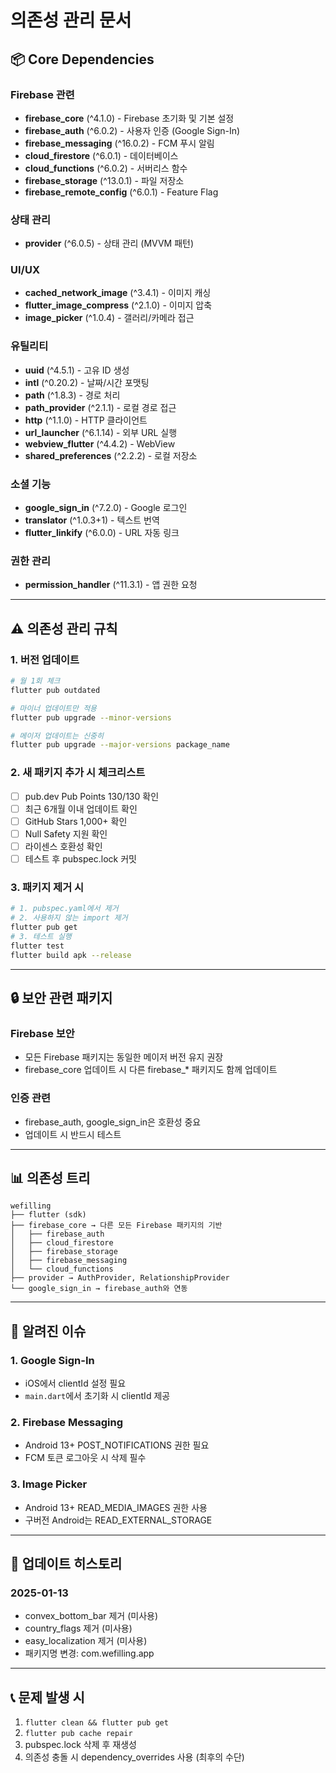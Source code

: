 # 의존성 관리 문서

## 📦 Core Dependencies

### Firebase 관련
- **firebase_core** (^4.1.0) - Firebase 초기화 및 기본 설정
- **firebase_auth** (^6.0.2) - 사용자 인증 (Google Sign-In)
- **firebase_messaging** (^16.0.2) - FCM 푸시 알림
- **cloud_firestore** (^6.0.1) - 데이터베이스
- **cloud_functions** (^6.0.2) - 서버리스 함수
- **firebase_storage** (^13.0.1) - 파일 저장소
- **firebase_remote_config** (^6.0.1) - Feature Flag

### 상태 관리
- **provider** (^6.0.5) - 상태 관리 (MVVM 패턴)

### UI/UX
- **cached_network_image** (^3.4.1) - 이미지 캐싱
- **flutter_image_compress** (^2.1.0) - 이미지 압축
- **image_picker** (^1.0.4) - 갤러리/카메라 접근

### 유틸리티
- **uuid** (^4.5.1) - 고유 ID 생성
- **intl** (^0.20.2) - 날짜/시간 포맷팅
- **path** (^1.8.3) - 경로 처리
- **path_provider** (^2.1.1) - 로컬 경로 접근
- **http** (^1.1.0) - HTTP 클라이언트
- **url_launcher** (^6.1.14) - 외부 URL 실행
- **webview_flutter** (^4.4.2) - WebView
- **shared_preferences** (^2.2.2) - 로컬 저장소

### 소셜 기능
- **google_sign_in** (^7.2.0) - Google 로그인
- **translator** (^1.0.3+1) - 텍스트 번역
- **flutter_linkify** (^6.0.0) - URL 자동 링크

### 권한 관리
- **permission_handler** (^11.3.1) - 앱 권한 요청

---

## ⚠️ 의존성 관리 규칙

### 1. 버전 업데이트
```bash
# 월 1회 체크
flutter pub outdated

# 마이너 업데이트만 적용
flutter pub upgrade --minor-versions

# 메이저 업데이트는 신중히
flutter pub upgrade --major-versions package_name
```

### 2. 새 패키지 추가 시 체크리스트
- [ ] pub.dev Pub Points 130/130 확인
- [ ] 최근 6개월 이내 업데이트 확인
- [ ] GitHub Stars 1,000+ 확인
- [ ] Null Safety 지원 확인
- [ ] 라이센스 호환성 확인
- [ ] 테스트 후 pubspec.lock 커밋

### 3. 패키지 제거 시
```bash
# 1. pubspec.yaml에서 제거
# 2. 사용하지 않는 import 제거
flutter pub get
# 3. 테스트 실행
flutter test
flutter build apk --release
```

---

## 🔒 보안 관련 패키지

### Firebase 보안
- 모든 Firebase 패키지는 동일한 메이저 버전 유지 권장
- firebase_core 업데이트 시 다른 firebase_* 패키지도 함께 업데이트

### 인증 관련
- firebase_auth, google_sign_in은 호환성 중요
- 업데이트 시 반드시 테스트

---

## 📊 의존성 트리

```
wefilling
├── flutter (sdk)
├── firebase_core → 다른 모든 Firebase 패키지의 기반
│   ├── firebase_auth
│   ├── cloud_firestore
│   ├── firebase_storage
│   ├── firebase_messaging
│   └── cloud_functions
├── provider → AuthProvider, RelationshipProvider
└── google_sign_in → firebase_auth와 연동
```

---

## 🚨 알려진 이슈

### 1. Google Sign-In
- iOS에서 clientId 설정 필요
- `main.dart`에서 초기화 시 clientId 제공

### 2. Firebase Messaging
- Android 13+ POST_NOTIFICATIONS 권한 필요
- FCM 토큰 로그아웃 시 삭제 필수

### 3. Image Picker
- Android 13+ READ_MEDIA_IMAGES 권한 사용
- 구버전 Android는 READ_EXTERNAL_STORAGE

---

## 📅 업데이트 히스토리

### 2025-01-13
- convex_bottom_bar 제거 (미사용)
- country_flags 제거 (미사용)
- easy_localization 제거 (미사용)
- 패키지명 변경: com.wefilling.app

---

## 📞 문제 발생 시

1. `flutter clean && flutter pub get`
2. `flutter pub cache repair`
3. pubspec.lock 삭제 후 재생성
4. 의존성 충돌 시 dependency_overrides 사용 (최후의 수단)

